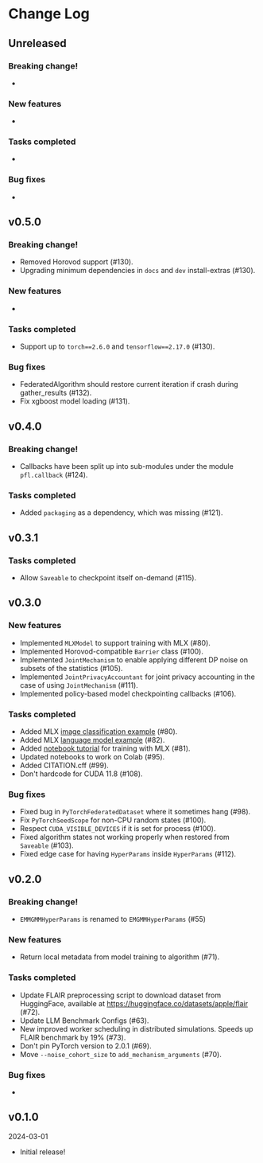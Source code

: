 # Change Log


## Unreleased

### Breaking change!

*

### New features

*

### Tasks completed

*

### Bug fixes

*


## v0.5.0

### Breaking change!

* Removed Horovod support (#130).
* Upgrading minimum dependencies in `docs` and `dev` install-extras (#130).

### New features

* 

### Tasks completed

* Support up to `torch==2.6.0` and `tensorflow==2.17.0` (#130).

### Bug fixes

* FederatedAlgorithm should restore current iteration if crash during gather_results (#132).
* Fix xgboost model loading (#131).


## v0.4.0

### Breaking change!

* Callbacks have been split up into sub-modules under the module `pfl.callback` (#124).

### Tasks completed

* Added `packaging` as a dependency, which was missing (#121).


## v0.3.1

### Tasks completed

* Allow `Saveable` to checkpoint itself on-demand (#115).


## v0.3.0

### New features

* Implemented `MLXModel` to support training with MLX (#80).
* Implemented Horovod-compatible `Barrier` class (#100).
* Implemented `JointMechanism` to enable applying different DP noise on subsets of the statistics (#105).
* Implemented `JointPrivacyAccountant` for joint privacy accounting in the case of using `JointMechanism` (#111).
* Implemented policy-based model checkpointing callbacks (#106).

### Tasks completed

* Added MLX [image classification example](https://github.com/apple/pfl-research/blob/develop/benchmarks/image_classification/mlx/train.py) (#80).
* Added MLX [language model example](https://github.com/apple/pfl-research/blob/develop/benchmarks/lm/mlx/train.py) (#82).
* Added [notebook tutorial](https://github.com/apple/pfl-research/blob/develop/tutorials/Introduction%20to%20Federated%20Learning%20with%20CIFAR10%20and%20MLX.ipynb) for training with MLX (#81).
* Updated notebooks to work on Colab (#95).
* Added CITATION.cff (#99).
* Don't hardcode for CUDA 11.8 (#108).

### Bug fixes

* Fixed bug in `PyTorchFederatedDataset` where it sometimes hang (#98).
* Fix `PyTorchSeedScope` for non-CPU random states (#100).
* Respect `CUDA_VISIBLE_DEVICES` if it is set for process (#100).
* Fixed algorithm states not working properly when restored from `Saveable` (#103).
* Fixed edge case for having `HyperParams` inside `HyperParams` (#112).


## v0.2.0

### Breaking change!

* `EMMGMMHyperParams` is renamed to `EMGMMHyperParams` (#55)

### New features

* Return local metadata from model training to algorithm (#71).

### Tasks completed

* Update FLAIR preprocessing script to download dataset from HuggingFace, available at https://huggingface.co/datasets/apple/flair (#72).
* Update LLM Benchmark Configs (#63).
* New improved worker scheduling in distributed simulations. Speeds up FLAIR benchmark by 19% (#73).
* Don't pin PyTorch version to 2.0.1 (#69).
* Move `--noise_cohort_size` to `add_mechanism_arguments` (#70).

### Bug fixes

* 


## v0.1.0

2024-03-01

* Initial release!
